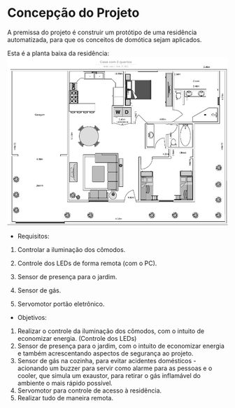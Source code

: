 # Concepção do Projeto

A premissa do projeto é construir um protótipo de uma residência automatizada, para que os conceitos de domótica sejam aplicados.

Esta é a planta baixa da residência:
![Planta baixa](./figuras/plantabaixa.PNG)

* Requisitos:

1. Controlar a iluminação dos cômodos.

2. Controle dos LEDs de forma remota (com o PC).

3. Sensor de presença para o jardim.

4. Sensor de gás.

5. Servomotor portão eletrônico.

* Objetivos:

1. Realizar o controle da iluminação dos cômodos, com o intuito de economizar energia. (Controle dos LEDs)
2. Sensor de presença para o jardim, com o intuito de economizar energia e também acrescentando aspectos de segurança ao projeto.
3. Sensor de gás na cozinha, para evitar acidentes domésticos - acionando um buzzer para servir como alarme para as pessoas e o cooler, que simula um exaustor, para retirar o gás inflamável do ambiente o mais rápido possível.
4. Servomotor para controle de acesso à residência.
5. Realizar tudo de maneira remota.



